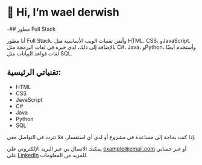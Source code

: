 # 👋 Hi, I’m wael derwish
-## مطور Full Stack

أنا مطور Full Stack، وأتقن تقنيات الويب الأساسية مثل HTML، CSS، وJavaScript. بالإضافة إلى ذلك، لدي خبرة في لغات البرمجة مثل C#، Java، وPython، وأستخدم أيضًا لغات قواعد البيانات مثل SQL.

## تقنياتي الرئيسية:
- HTML
- CSS
- JavaScript
- C#
- Java
- Python
- SQL

إذا كنت بحاجة إلى مساعدة في مشروع أو لدي أي استفسار، فلا تتردد في التواصل معي.

يمكنك الاتصال بي عبر البريد الإلكتروني على example@email.com أو عبر حسابي على [LinkedIn](https://www.linkedin.com/in/yourprofile) للمزيد من المعلومات.
